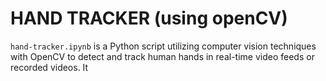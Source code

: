 # HAND TRACKER (using openCV)

`hand-tracker.ipynb`  is a Python script utilizing computer vision techniques with OpenCV to detect and track human hands in real-time video feeds or recorded videos. It 
